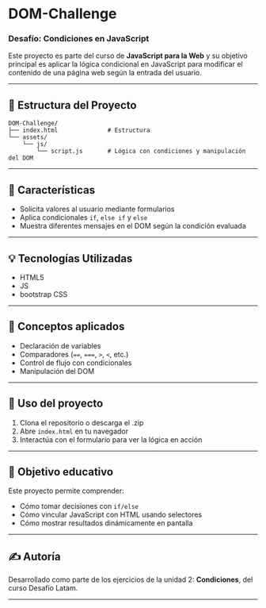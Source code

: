 # DOM-Challenge

### Desafío: Condiciones en JavaScript

Este proyecto es parte del curso de **JavaScript para la Web** y su  objetivo principal es aplicar la lógica condicional en JavaScript para modificar el contenido de una página web según la entrada del usuario.

---

## 📁 Estructura del Proyecto

```
DOM-Challenge/
├── index.html              # Estructura
└── assets/
    └── js/
        └── script.js       # Lógica con condiciones y manipulación del DOM
```

---

## 🚀 Características

* Solicita valores al usuario mediante formularios
* Aplica condicionales `if`, `else if` y `else`
* Muestra diferentes mensajes en el DOM según la condición evaluada

---

## 💡 Tecnologías Utilizadas

* HTML5
* JS
* bootstrap CSS
---

## 📖 Conceptos aplicados

* Declaración de variables
* Comparadores (`==`, `===`, `>`, `<`, etc.)
* Control de flujo con condicionales
* Manipulación del DOM

---

## 🚪 Uso del proyecto

1. Clona el repositorio o descarga el .zip
2. Abre `index.html` en tu navegador
3. Interactúa con el formulario para ver la lógica en acción

---

## 🔹 Objetivo educativo

Este proyecto permite comprender:

* Cómo tomar decisiones con `if/else`
* Cómo vincular JavaScript con HTML usando selectores
* Cómo mostrar resultados dinámicamente en pantalla

---

## ✍️ Autoría

Desarrollado como parte de los ejercicios de la unidad 2: **Condiciones**, del curso Desafío Latam.

---